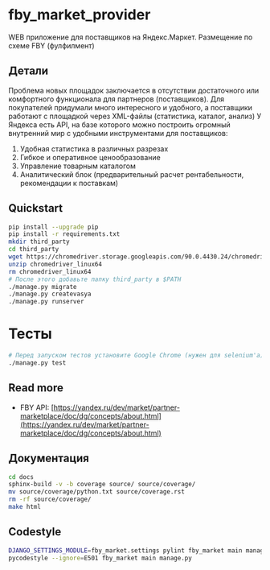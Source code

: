 # fby_market_provider

WEB приложение для поставщиков на Яндекс.Маркет. Размещение по схеме FBY (фулфилмент)

## Детали
Проблема новых площадок заключается в отсутствии достаточного или комфортного функционала для партнеров (поставщиков). 
Для покупателей придумали много интересного и удобного, а поставщики работают с площадкой через XML-файлы 
(статистика, каталог, анализ) 
У Яндекса есть API, на базе которого можно построить огромный внутренний мир с удобными инструментами для поставщиков:
1. Удобная статистика в различных разрезах
2. Гибкое и оперативное ценообразование
3. Управление товарным каталогом 
4. Аналитический блок (предварительный расчет рентабельности, рекомендации к поставкам)

## Quickstart

```bash
pip install --upgrade pip
pip install -r requirements.txt
mkdir third_party
cd third_party
wget https://chromedriver.storage.googleapis.com/90.0.4430.24/chromedriver_linux64.zip
unzip chromedriver_linux64
rm chromedriver_linux64
# После этого добавьте папку third_party в $PATH
./manage.py migrate
./manage.py createvasya
./manage.py runserver
```

# Тесты

```bash
# Перед запуском тестов установите Google Chrome (нужен для selenium'а)!
./manage.py test
```

## Read more

- FBY
  API: [https://yandex.ru/dev/market/partner-marketplace/doc/dg/concepts/about.html](https://yandex.ru/dev/market/partner-marketplace/doc/dg/concepts/about.html)

## Документация

```bash
cd docs
sphinx-build -v -b coverage source/ source/coverage/
mv source/coverage/python.txt source/coverage.rst
rm -rf source/coverage/
make html
```


## Codestyle
```bash
DJANGO_SETTINGS_MODULE=fby_market.settings pylint fby_market main manage.py
pycodestyle --ignore=E501 fby_market main manage.py
```
